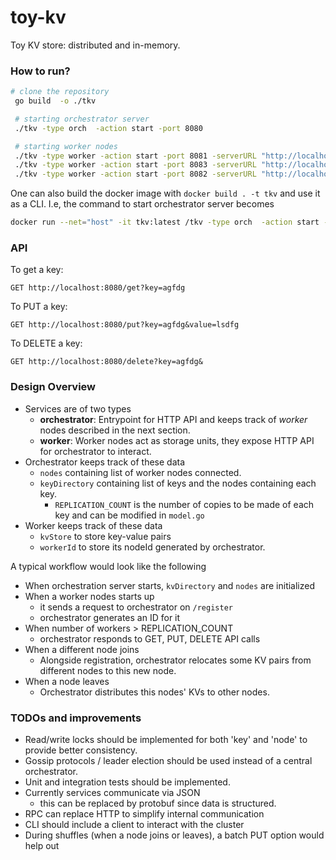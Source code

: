 # toy-kv
Toy KV store: distributed and in-memory.

### How to run?

```bash
# clone the repository
 go build  -o ./tkv

 # starting orchestrator server
 ./tkv -type orch  -action start -port 8080

 # starting worker nodes
 ./tkv -type worker -action start -port 8081 -serverURL "http://localhost:8080"
 ./tkv -type worker -action start -port 8083 -serverURL "http://localhost:8080"
 ./tkv -type worker -action start -port 8082 -serverURL "http://localhost:8080"
```

One can also build the docker image with `docker build . -t tkv` and use it as a CLI. I.e, the command to start orchestrator server becomes

```bash
docker run --net="host" -it tkv:latest /tkv -type orch  -action start -port 8080
```
### API

To get a key:

```
GET http://localhost:8080/get?key=agfdg
```

To PUT a key:

```
GET http://localhost:8080/put?key=agfdg&value=lsdfg
```

To DELETE a key:

```
GET http://localhost:8080/delete?key=agfdg&
```

### Design Overview

- Services are of two types
    - **orchestrator**: Entrypoint for HTTP API and keeps track of _worker_ nodes described in the next section.
    - **worker**: Worker nodes act as storage units, they expose HTTP API for orchestrator to interact.
- Orchestrator keeps track of these data
    - `nodes` containing list of worker nodes connected.
    - `keyDirectory` containing list of keys and the nodes containing each key.
        - `REPLICATION_COUNT` is the number of copies to be made of each key and can be modified in `model.go`
- Worker keeps track of these data
    - `kvStore` to store key-value pairs
    - `workerId` to store its nodeId generated by orchestrator.

A typical workflow would look like the following

- When orchestration server starts, `kvDirectory` and `nodes` are initialized
- When a worker nodes starts up
    - it sends a request to orchestrator on `/register`
    - orchestrator generates an ID for it
- When number of workers > REPLICATION_COUNT
    - orchestrator responds to GET, PUT, DELETE API calls
- When a different node joins
    - Alongside registration, orchestrator relocates some KV pairs from different nodes to this new node.
- When a node leaves
    - Orchestrator distributes this nodes' KVs to other nodes.



### TODOs and improvements

 - Read/write locks should be implemented for both 'key' and 'node' to provide better consistency.
 - Gossip protocols / leader election should be used instead of a central orchestrator.
 - Unit and integration tests should be implemented.
 - Currently services communicate via JSON
    - this can be replaced by protobuf since data is structured.
 - RPC can replace HTTP to simplify internal communication
 - CLI should include a client to interact with the cluster
 - During shuffles (when a node joins or leaves), a batch PUT option would help out
